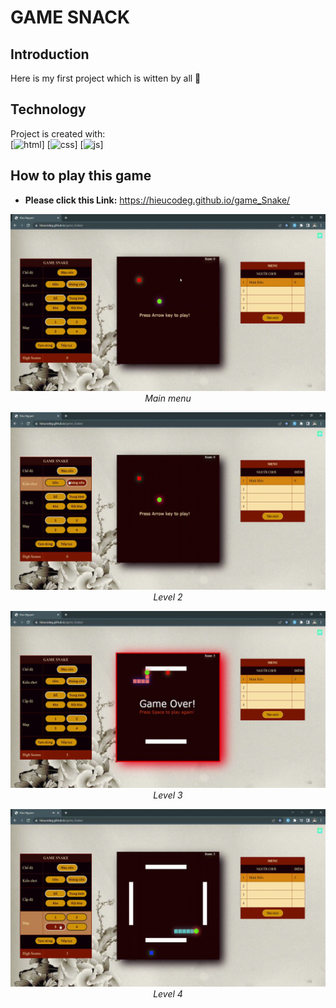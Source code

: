 # GAME SNACK

## Introduction

Here is my first project which is witten by all 💖

## Technology
Project is created with:<br/>
[![html](https://skillicons.dev/icons?i=html)]
[![css](https://skillicons.dev/icons?i=css)]
[![js](https://skillicons.dev/icons?i=js)]

## How to play this game

-   **Please click this Link:** <a target="blank" href="https://hieucodeg.github.io/game_Snake/">https://hieucodeg.github.io/game_Snake/</a>

<p align="center">
  <img src="demo/gameSnack1.gif" width=600><br/>
  <i>Main menu </i>
</p>
<p align="center">
  <img src="demo/gameSnack2.gif" width=600><br/>
  <i>Level 2</i>
</p>
<p align="center">
  <img src="demo/gameSnack3.gif" width=600><br/>
  <i>Level 3</i>
</p>
<p align="center">
  <img src="demo/gameSnack4.gif" width=600><br/>
  <i>Level 4</i>
</p>


